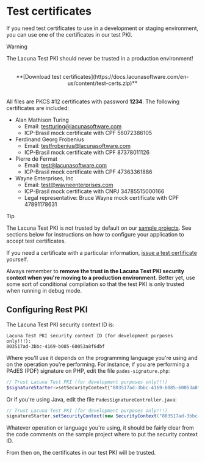﻿# Test certificates

If you need test certificates to use in a development or staging environment, you can
use one of the certificates in our test PKI.

> [!WARNING]
> The Lacuna Test PKI should never be trusted in a production environment!

<br />
<center>
**[Download test certificates](https://docs.lacunasoftware.com/en-us/content/test-certs.zip)**
</center>
<br />

All files are PKCS #12 certificates with password **1234**. The following certificates are included:

* Alan Mathison Turing
    * Email: testturing@lacunasoftware.com
    * ICP-Brasil mock certificate with CPF 56072386105
* Ferdinand Georg Frobenius
    * Email: testfrobenius@lacunasoftware.com
    * ICP-Brasil mock certificate with CPF 87378011126
* Pierre de Fermat
    * Email: test@lacunasoftware.com
    * ICP-Brasil mock certificate with CPF 47363361886
* Wayne Enterprises, Inc 
	* Email: test@wayneenterprises.com
    * ICP-Brasil mock certificate with CNPJ 34785515000166	
	* Legal representative: Bruce Wayne mock certificate with CPF 47891178631

> [!TIP]
> The Lacuna Test PKI is not trusted by default on our [sample projects](https://github.com/LacunaSoftware/PkiSuiteSamples). See
> sections below for instructions on how to configure your application to accept test certificates.

If you need a certificate with a particular information, [issue a test certificate](https://demos.lacunasoftware.com/en/demos/generate-certificate) yourself.

Always remember to **remove the trust in the Lacuna Test PKI security context when you're moving to a production environment**. Better yet, use some sort of conditional compilation so that the test PKI is only trusted when running in debug mode.

## Configuring Rest PKI

The Lacuna Test PKI security context ID is:

```
Lacuna Test PKI security context ID (for development purposes only!!!):
803517ad-3bbc-4169-b085-60053a8f6dbf
```

Where you'll use it depends on the programming language you're using and on the operation you're
performing. For instance, if you are performing a PAdES (PDF) signature on PHP, edit the file `pades-signature.php`:

```php
// Trust Lacuna Test PKI (for development purposes only!!!)
$signatureStarter->setSecurityContext("803517ad-3bbc-4169-b085-60053a8f6dbf");
```
    
Or if you're using Java, edit the file `PadesSignatureController.java`:

```java
// Trust Lacuna Test PKI (for development purposes only!!!)
signatureStarter.setSecurityContext(new SecurityContext("803517ad-3bbc-4169-b085-60053a8f6dbf"));
```
Whatever operation or language you're using, it should be fairly clear from the code comments on the sample project where to put the security context ID.

From then on, the certificates in our test PKI will be trusted.
